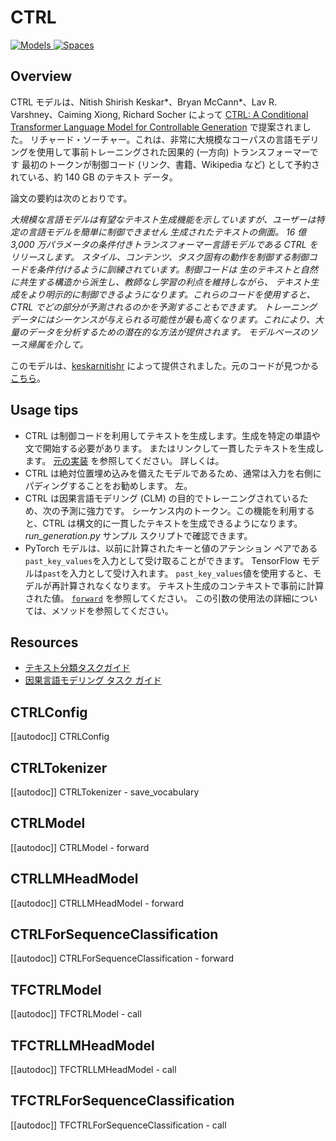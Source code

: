 <!--Copyright 2020 The HuggingFace Team. All rights reserved.

Licensed under the Apache License, Version 2.0 (the "License"); you may not use this file except in compliance with
the License. You may obtain a copy of the License at

http://www.apache.org/licenses/LICENSE-2.0

Unless required by applicable law or agreed to in writing, software distributed under the License is distributed on
an "AS IS" BASIS, WITHOUT WARRANTIES OR CONDITIONS OF ANY KIND, either express or implied. See the License for the
specific language governing permissions and limitations under the License.

⚠️ Note that this file is in Markdown but contain specific syntax for our doc-builder (similar to MDX) that may not be
rendered properly in your Markdown viewer.

-->

# CTRL

<div class="flex flex-wrap space-x-1">
<a href="https://huggingface.co/models?filter=ctrl">
<img alt="Models" src="https://img.shields.io/badge/All_model_pages-ctrl-blueviolet">
</a>
<a href="https://huggingface.co/spaces/docs-demos/tiny-ctrl">
<img alt="Spaces" src="https://img.shields.io/badge/%F0%9F%A4%97%20Hugging%20Face-Spaces-blue">
</a>
</div>

## Overview

CTRL モデルは、Nitish Shirish Keskar*、Bryan McCann*、Lav R. Varshney、Caiming Xiong, Richard Socher によって [CTRL: A Conditional Transformer Language Model for Controllable Generation](https://arxiv.org/abs/1909.05858) で提案されました。
リチャード・ソーチャー。これは、非常に大規模なコーパスの言語モデリングを使用して事前トレーニングされた因果的 (一方向) トランスフォーマーです
最初のトークンが制御コード (リンク、書籍、Wikipedia など) として予約されている、約 140 GB のテキスト データ。

論文の要約は次のとおりです。

*大規模な言語モデルは有望なテキスト生成機能を示していますが、ユーザーは特定の言語モデルを簡単に制御できません
生成されたテキストの側面。 16 億 3,000 万パラメータの条件付きトランスフォーマー言語モデルである CTRL をリリースします。
スタイル、コンテンツ、タスク固有の動作を制御する制御コードを条件付けるように訓練されています。制御コードは
生のテキストと自然に共生する構造から派生し、教師なし学習の利点を維持しながら、
テキスト生成をより明示的に制御できるようになります。これらのコードを使用すると、CTRL でどの部分が予測されるのかを予測することもできます。
トレーニング データにはシーケンスが与えられる可能性が最も高くなります。これにより、大量のデータを分析するための潜在的な方法が提供されます。
モデルベースのソース帰属を介して。*

このモデルは、[keskarnitishr](https://huggingface.co/keskarnitishr) によって提供されました。元のコードが見つかる
[こちら](https://github.com/salesforce/ctrl)。

## Usage tips

- CTRL は制御コードを利用してテキストを生成します。生成を特定の単語や文で開始する必要があります。
  またはリンクして一貫したテキストを生成します。 [元の実装](https://github.com/salesforce/ctrl) を参照してください。
  詳しくは。
- CTRL は絶対位置埋め込みを備えたモデルであるため、通常は入力を右側にパディングすることをお勧めします。
  左。
- CTRL は因果言語モデリング (CLM) の目的でトレーニングされているため、次の予測に強力です。
  シーケンス内のトークン。この機能を利用すると、CTRL は構文的に一貫したテキストを生成できるようになります。
  *run_generation.py* サンプル スクリプトで確認できます。
- PyTorch モデルは、以前に計算されたキーと値のアテンション ペアである`past_key_values`を入力として受け取ることができます。
  TensorFlow モデルは`past`を入力として受け入れます。 `past_key_values`値を使用すると、モデルが再計算されなくなります。
  テキスト生成のコンテキストで事前に計算された値。 [`forward`](model_doc/ctrl#transformers.CTRLModel.forward) を参照してください。
  この引数の使用法の詳細については、メソッドを参照してください。

## Resources

- [テキスト分類タスクガイド](../tasks/sequence_classification)
- [因果言語モデリング タスク ガイド](../tasks/language_modeling)

## CTRLConfig

[[autodoc]] CTRLConfig

## CTRLTokenizer

[[autodoc]] CTRLTokenizer
    - save_vocabulary

<frameworkcontent>
<pt>

## CTRLModel

[[autodoc]] CTRLModel
    - forward

## CTRLLMHeadModel

[[autodoc]] CTRLLMHeadModel
    - forward

## CTRLForSequenceClassification

[[autodoc]] CTRLForSequenceClassification
    - forward

</pt>
<tf>

## TFCTRLModel

[[autodoc]] TFCTRLModel
    - call

## TFCTRLLMHeadModel

[[autodoc]] TFCTRLLMHeadModel
    - call

## TFCTRLForSequenceClassification

[[autodoc]] TFCTRLForSequenceClassification
    - call

</tf>
</frameworkcontent>
